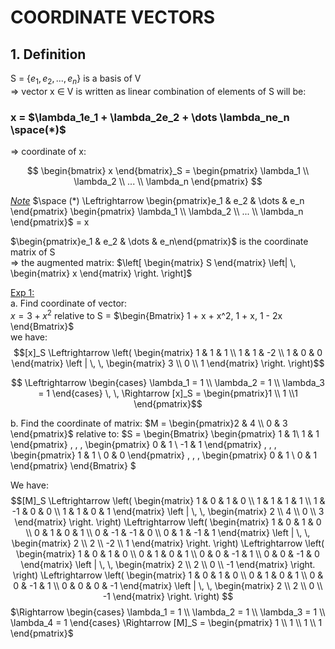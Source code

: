 # COORDINATE VECTORS

## 1. Definition
S = {$e_1,e_2,...,e_n$} is a basis of V <br>
$\Rightarrow$ vector x $\in$ V is written as linear combination of elements of S will be: <br>
### x = $\lambda_1e_1 + \lambda_2e_2 + \dots \lambda_ne_n \space(*)$ <br>
$\Rightarrow$ coordinate of x: <br>

$$
    \begin{bmatrix} x \end{bmatrix}_S = 
        \begin{pmatrix} 
            \lambda_1 \\
            \lambda_2 \\
            ... \\
            \lambda_n
        \end{pmatrix}
$$

<u>*Note*</u>
$\space (*) \Leftrightarrow 
    \begin{pmatrix}e_1 & e_2  & \dots & e_n \end{pmatrix}
    \begin{pmatrix}
        \lambda_1 \\
        \lambda_2 \\
        ... \\
        \lambda_n 
    \end{pmatrix}$ = x <br>

$\begin{pmatrix}e_1 & e_2 & \dots & e_n\end{pmatrix}$ is the coordinate matrix of S <br>
$\Rightarrow$ the augmented matrix:
$\left[
    \begin{matrix}
    S
    \end{matrix}
    \left|
        \,
    \begin{matrix}
    x
    \end{matrix}
    \right.
\right]$

<u>Exp 1:</u> <br>
a. Find coordinate of vector: <br>
$x = 3 + x^2$ relative to S = $\begin{Bmatrix} 1 + x + x^2, 1 + x, 1 - 2x \end{Bmatrix}$ <br>
we have:
$$[x]_S \Leftrightarrow 
\left(
    \begin{matrix}
    1 & 1 & 1 \\
    1 & 1 & -2 \\
    1 & 0 & 0
    \end{matrix}
    \left |
    \,
    \,
    \begin{matrix}
    3 \\
    0 \\
    1
    \end{matrix}
    \right.
    \right)$$ 

<!-- $\left( \left |\right. \right)$ -->

$$ \Leftrightarrow
\begin{cases} 
    \lambda_1 = 1 \\ 
    \lambda_2 = 1 \\
    \lambda_3 = 1
\end{cases}
\,
\,
\Rightarrow [x]_S = \begin{pmatrix}1 \\ 1 \\1 \end{pmatrix}$$ 

b. Find the coordinate of matrix: $M = \begin{pmatrix}2 & 4 \\ 0 & 3 \end{pmatrix}$ 
relative to:
$S = 
\begin{Bmatrix}
    \begin{pmatrix}
        1 & 1\\
        1 & 1
    \end{pmatrix}
    \,
    ,
    \,
    \begin{pmatrix}
        0 & 1 \\
        -1 & 1
    \end{pmatrix}
    \,
    ,
    \,
    \begin{pmatrix}
        1 & 1 \\
        0 & 0
    \end{pmatrix}
    \,
    ,
    \,
    \begin{pmatrix}
        0 & 1 \\
        0 & 1
    \end{pmatrix}
\end{Bmatrix}
$

We have:
$$[M]_S \Leftrightarrow 
\left(
    \begin{matrix}
    1 & 0 & 1 & 0 \\
    1 & 1 & 1 & 1 \\
    1 & -1 & 0 & 0 \\
    1 & 1 & 0 & 1
    \end{matrix}
\left |
\,
\,
    \begin{matrix}
        2 \\
        4 \\
        0 \\
        3
    \end{matrix}
\right.
\right)
\Leftrightarrow
\left(
    \begin{matrix}
        1 & 0 & 1 & 0 \\
        0 & 1 & 0 & 1 \\
        0 & -1 & -1 & 0 \\
        0 & 1 & -1 & 1
    \end{matrix}
\left |
\,
\,
    \begin{matrix}
        2 \\
        2 \\
        -2 \\
        1
    \end{matrix}
\right.
\right)
\Leftrightarrow
\left(
    \begin{matrix}
        1 & 0 & 1 & 0 \\
        0 & 1 & 0 & 1 \\
        0 & 0 & -1 & 1 \\
        0 & 0 & -1 & 0
    \end{matrix}
\left |
\,
\,
    \begin{matrix}
        2 \\
        2 \\
        0 \\
        -1
    \end{matrix}
\right.
\right)
\Leftrightarrow
\left(
    \begin{matrix}
        1 & 0 & 1 & 0 \\
        0 & 1 & 0 & 1 \\
        0 & 0 & -1 & 1 \\
        0 & 0 & 0 & -1
    \end{matrix}
\left |
\,
\,
    \begin{matrix}
        2 \\
        2 \\
        0 \\
        -1
    \end{matrix}
\right.
\right)
$$
$\Rightarrow 
    \begin{cases}
        \lambda_1 = 1 \\
        \lambda_2 = 1 \\
        \lambda_3 = 1 \\
        \lambda_4 = 1
    \end{cases}
\Rightarrow [M]_S = \begin{pmatrix} 1 \\ 1 \\ 1 \\ 1 \end{pmatrix}$